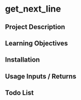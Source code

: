 # get_next_line



## Project Description



## Learning Objectives



## Installation


## Usage Inputs / Returns


## Todo List
